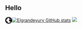 ## Hello

<a href="#"><img align="left" width="22px" src="https://raw.githubusercontent.com/iconic/open-iconic/master/svg/globe.svg"></i></a>

[![Elgrandeyury GitHub stats](https://github-readme-stats.vercel.app/api?username=Elgrandeyury)](https://github.com/Elgrandeyury/github-readme-stats)
<img src="https://github-readme-stats-eight-theta.vercel.app/api/top-langs/?username=matheusdias20&layout=compact&langs_count=8&theme=react"/>
